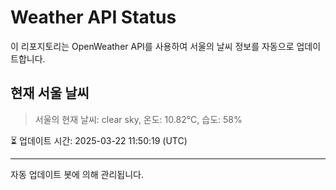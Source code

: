 
# Weather API Status

이 리포지토리는 OpenWeather API를 사용하여 서울의 날씨 정보를 자동으로 업데이트합니다.

## 현재 서울 날씨
> 서울의 현재 날씨: clear sky, 온도: 10.82°C, 습도: 58%

⏳ 업데이트 시간: 2025-03-22 11:50:19 (UTC)

---
자동 업데이트 봇에 의해 관리됩니다.
